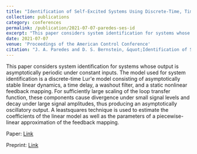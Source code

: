 ```yaml
---
title: "Identification of Self-Excited Systems Using Discrete-Time, Time-Delayed Lur'e Models"
collection: publications
category: conferences
permalink: /publication/2021-07-07-paredes-ses-id
excerpt: "This paper considers system identification for systems whose output is asymptotically periodic under constant inputs. The model used for system identification is a discrete-time Lur'e model consisting of asymptotically stable linear dynamics, a time delay, a washout filter, and a static nonlinear feedback mapping."
date: 2021-07-07
venue: 'Proceedings of the American Control Conference'
citation: "J. A. Paredes and D. S. Bernstein, &quot;Identification of Self-Excited Systems Using Discrete-Time, Time-Delayed Lur'e Models,&quot; in <i>Proc. Amer. Contr. Conf. (ACC),</i> IEEE, 2021, pp. 3939–3944."
---
```


This paper considers system identification for systems whose output is asymptotically periodic under constant inputs. The model used for system identification is a discrete-time Lur'e model consisting of asymptotically stable linear dynamics, a time delay, a washout filter, and a static nonlinear feedback mapping. For sufficiently large scaling of the loop transfer function, these components cause divergence under small signal levels and decay under large signal amplitudes, thus producing an asymptotically oscillatory output. A leastsquares technique is used to estimate the coefficients of the linear model as well as the parameters of a piecewise-linear approximation of the feedback mapping.

Paper: <a href = "https://ieeexplore.ieee.org/document/9482805"> Link </a>

Preprint: <a href = "https://arxiv.org/abs/2004.14488"> Link </a>

